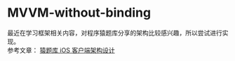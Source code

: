 # MVVM-without-binding
最近在学习框架相关内容，对程序猿题库分享的架构比较感兴趣，所以尝试进行实现。  
参考文章：
[猿题库 iOS 客户端架构设计](http://gracelancy.com/blog/2016/01/06/ape-ios-arch-design/)
